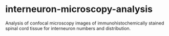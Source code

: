 # interneuron-microscopy-analysis
Analysis of confocal microscopy images of immunohistochemically stained spinal cord tissue for interneuron numbers and distribution.
